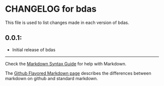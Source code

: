 # CHANGELOG for bdas

This file is used to list changes made in each version of bdas.

## 0.0.1:

* Initial release of bdas

- - -
Check the [Markdown Syntax Guide](http://daringfireball.net/projects/markdown/syntax) for help with Markdown.

The [Github Flavored Markdown page](http://github.github.com/github-flavored-markdown/) describes the differences between markdown on github and standard markdown.
